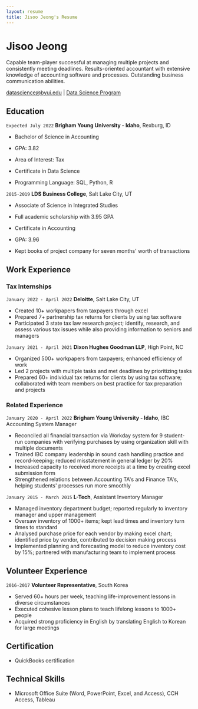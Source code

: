 ```yaml
---
layout: resume
title: Jisoo Jeong's Resume
---
```

# Jisoo Jeong
Capable team-player successful at managing multiple projects and consistently meeting deadlines. Results-oriented accountant with extensive knowledge of accounting software and processes. Outstanding business communication abilities.

<div id="webaddress">
<a href="datascience@byui.edu">datascience@byui.edu</a>
| <a href="https://byuidatascience.github.io/development.html">Data Science Program</a>
</div>

<!-- https://www.monique.tech/the-art-of-markdown -->


## Education

`Expected July 2022`
__Brigham Young University - Idaho__, Rexburg, ID

- Bachelor of Science in Accounting
- GPA: 3.82
- Area of Interest: Tax

- Certificate in Data Science
- Programming Language: SQL, Python, R

`2015-2019`
__LDS Business College__, Salt Lake City, UT

- Associate of Science in Integrated Studies
- Full academic scholarship with 3.95 GPA

- Certificate in Accounting
- GPA: 3.96
- Kept books of project company for seven months' worth of transactions

## Work Experience

### Tax Internships

`January 2022 - April 2022`
__Deloitte__, Salt Lake City, UT

- Created 10+ workpapers from taxpayers through excel
- Prepared 7+ partnership tax returns for clients by using tax software
- Participated 3 state tax law research project; identify, research, and assess various tax issues while also providing information to seniors and managers

`January 2021 - April 2021`
__Dixon Hughes Goodman LLP__, High Point, NC

- Organized 500+ workpapers from taxpayers; enhanced efficiency of work
- Led 2 projects with multiple tasks and met deadlines by prioritizing tasks
- Prepared 60+ individual tax returns for clients by using tax software; collaborated with team members on best practice for tax preparation and projects

### Related Experience

`January 2020 - April 2022`
__Brigham Young University - Idaho__, IBC Accounting System Manager

- Reconciled all financial transaction via Workday system for 9 student-run companies with verifying purchases by using 
organization skill with multiple documents
- Trained IBC company leadership in sound cash handling practice and record-keeping; reduced misstatement in general ledger by 20%
- Increased capacity to received more receipts at a time by creating excel submission form
- Strengthened relations between Accounting TA's and Finance TA's, helping students' processes run more smoothly

`January 2015 - March 2015`
__L-Tech__, Assistant Inventory Manager

- Managed inventory department budget; reported regularly to inventory manager and upper management
- Oversaw inventory of 1000+ items; kept lead times and inventory turn times to standard
- Analysed purchase price for each vendor by making excel chart; identified price by vendor, contributed to decision making process
- Implemented planning and forecasting model to reduce inventory cost by 15%; partnered with manufacturing team to implement 
process

## Volunteer Experience

`2016-2017`
__Volunteer Representative__, South Korea

- Served 60+ hours per week, teaching life-improvement lessons in diverse circumstances
- Executed cohesive lesson plans to teach lifelong lessons to 1000+ people
- Acquired strong proficiency in English by translating English to Korean for large meetings

## Certification

- QuickBooks certification

## Technical Skills

- Microsoft Office Suite (Word, PowerPoint, Excel, and Access), CCH Access, Tableau


<!-- ### Footer

Last updated: May 2013 -->


